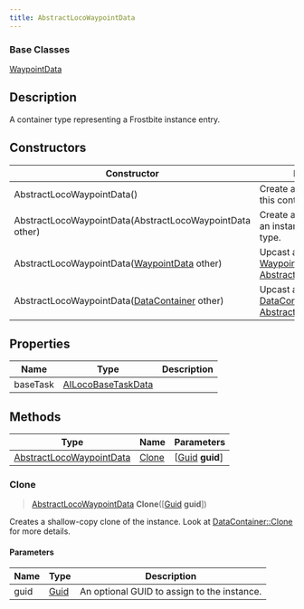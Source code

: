 ```yaml
---
title: AbstractLocoWaypointData
---
```

### Base Classes

[WaypointData](/vext/ref/fb/waypointdata/)

## Description

A container type representing a Frostbite instance entry.

## Constructors

| Constructor                                                                         | Description                                                                                                                             |
| ----------------------------------------------------------------------------------- | --------------------------------------------------------------------------------------------------------------------------------------- |
| AbstractLocoWaypointData()                                                          | Create a new instance of this container type.                                                                                           |
| AbstractLocoWaypointData(AbstractLocoWaypointData other)                            | Create a reference copy of an instance of the same type.                                                                                |
| AbstractLocoWaypointData([WaypointData](/vext/ref/fb/waypointdata/) other)                        | Upcast an instance of type [WaypointData](/vext/ref/fb/waypointdata/) to [AbstractLocoWaypointData](/vext/ref/fb/abstractlocowaypointdata/).                        |
| AbstractLocoWaypointData([DataContainer](/vext/ref/shared/class/datacontainer) other) | Upcast an instance of type [DataContainer](/vext/ref/shared/class/datacontainer) to [AbstractLocoWaypointData](/vext/ref/fb/abstractlocowaypointdata/). |

## Properties

| Name     | Type                                     | Description |
| -------- | ---------------------------------------- | ----------- |
| baseTask | [AILocoBaseTaskData](/vext/ref/fb/ailocobasetaskdata/) |             |

## Methods

| Type                                                 | Name            | Parameters                                     |
| ---------------------------------------------------- | --------------- | ---------------------------------------------- |
| [AbstractLocoWaypointData](/vext/ref/fb/abstractlocowaypointdata/) | [Clone](#clone) | \[[Guid](/vext/ref/shared/class/guid) **guid**\] |

### Clone

> [AbstractLocoWaypointData](/vext/ref/fb/abstractlocowaypointdata/) **Clone**(\[[Guid](/vext/ref/shared/class/guid) **guid**\])

Creates a shallow-copy clone of the instance. Look at [DataContainer::Clone](/vext/ref/shared/class/datacontainer#clone) for more details.

#### Parameters

| Name | Type         | Description                                 |
| ---- | ------------ | ------------------------------------------- |
| guid | [Guid](/vext/ref/shared/class/guid/) | An optional GUID to assign to the instance. |
